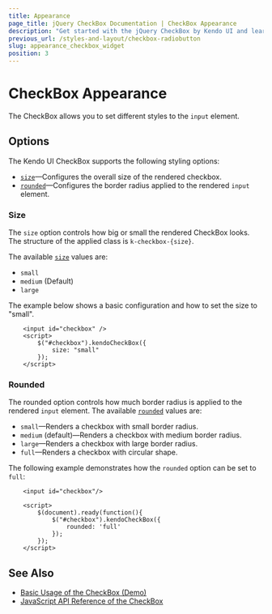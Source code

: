 ```yaml
---
title: Appearance
page_title: jQuery CheckBox Documentation | CheckBox Appearance
description: "Get started with the jQuery CheckBox by Kendo UI and learn how to customize the appearance of the widget."
previous_url: /styles-and-layout/checkbox-radiobutton
slug: appearance_checkbox_widget
position: 3
---
```


# CheckBox Appearance

The CheckBox allows you to set different styles to the `input` element.

## Options

The Kendo UI CheckBox supports the following styling options:

- [`size`](#size)—Configures the overall size of the rendered checkbox.
- [`rounded`](#rounded)—Configures the border radius applied to the rendered `input` element.

### Size

The `size` option controls how big or small the rendered CheckBox looks. The structure of the applied class is `k-checkbox-{size}`.

The available [`size`](/api/javascript/ui/checkbox/configuration/size) values are:

- `small`
- `medium` (Default)
- `large`

The example below shows a basic configuration and how to set the size to "small".


```dojo
    <input id="checkbox" />
    <script>
        $("#checkbox").kendoCheckBox({
            size: "small"
        });
    </script>
```

### Rounded

The rounded option controls how much border radius is applied to the rendered `input` element.
The available [`rounded`](/api/javascript/ui/checkbox/configuration/rounded) values are:

- `small`—Renders a checkbox with small border radius.
- `medium` (default)—Renders a checkbox with medium border radius.
- `large`—Renders a checkbox with large border radius.
- `full`—Renders a checkbox with circular shape.

The following example demonstrates how the `rounded` option can be set to `full`:

```dojo
    <input id="checkbox"/>

    <script>
        $(document).ready(function(){
            $("#checkbox").kendoCheckBox({
                rounded: 'full'
            });
        });
    </script>
```

## See Also

* [Basic Usage of the CheckBox (Demo)](https://demos.telerik.com/kendo-ui/checkbox/index)
* [JavaScript API Reference of the CheckBox](/api/javascript/ui/checkbox)
